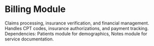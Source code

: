 # Billing Module

Claims processing, insurance verification, and financial management.
Handles CPT codes, insurance authorizations, and payment tracking.
Dependencies: Patients module for demographics, Notes module for service documentation.